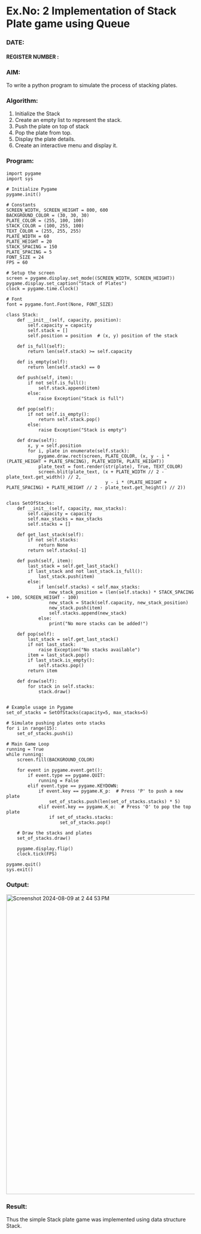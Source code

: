 # Ex.No: 2 Implementation of Stack Plate game using Queue 
### DATE:                                                                            
#### REGISTER NUMBER : 
### AIM: 
To write a python program to simulate the process of stacking plates.
### Algorithm:
1. Initialize the Stack
2. Create an empty list to represent the stack.
3. Push the plate on top of stack
4. Pop the plate from top.
5. Display the plate details.
6. Create an interactive menu and display it.
### Program:
```
import pygame
import sys

# Initialize Pygame
pygame.init()

# Constants
SCREEN_WIDTH, SCREEN_HEIGHT = 800, 600
BACKGROUND_COLOR = (30, 30, 30)
PLATE_COLOR = (255, 100, 100)
STACK_COLOR = (100, 255, 100)
TEXT_COLOR = (255, 255, 255)
PLATE_WIDTH = 60
PLATE_HEIGHT = 20
STACK_SPACING = 150
PLATE_SPACING = 5
FONT_SIZE = 24
FPS = 60

# Setup the screen
screen = pygame.display.set_mode((SCREEN_WIDTH, SCREEN_HEIGHT))
pygame.display.set_caption("Stack of Plates")
clock = pygame.time.Clock()

# Font
font = pygame.font.Font(None, FONT_SIZE)

class Stack:
    def __init__(self, capacity, position):
        self.capacity = capacity
        self.stack = []
        self.position = position  # (x, y) position of the stack

    def is_full(self):
        return len(self.stack) >= self.capacity

    def is_empty(self):
        return len(self.stack) == 0

    def push(self, item):
        if not self.is_full():
            self.stack.append(item)
        else:
            raise Exception("Stack is full")

    def pop(self):
        if not self.is_empty():
            return self.stack.pop()
        else:
            raise Exception("Stack is empty")

    def draw(self):
        x, y = self.position
        for i, plate in enumerate(self.stack):
            pygame.draw.rect(screen, PLATE_COLOR, (x, y - i * (PLATE_HEIGHT + PLATE_SPACING), PLATE_WIDTH, PLATE_HEIGHT))
            plate_text = font.render(str(plate), True, TEXT_COLOR)
            screen.blit(plate_text, (x + PLATE_WIDTH // 2 - plate_text.get_width() // 2, 
                                     y - i * (PLATE_HEIGHT + PLATE_SPACING) + PLATE_HEIGHT // 2 - plate_text.get_height() // 2))


class SetOfStacks:
    def __init__(self, capacity, max_stacks):
        self.capacity = capacity
        self.max_stacks = max_stacks
        self.stacks = []

    def get_last_stack(self):
        if not self.stacks:
            return None
        return self.stacks[-1]

    def push(self, item):
        last_stack = self.get_last_stack()
        if last_stack and not last_stack.is_full():
            last_stack.push(item)
        else:
            if len(self.stacks) < self.max_stacks:
                new_stack_position = (len(self.stacks) * STACK_SPACING + 100, SCREEN_HEIGHT - 100)
                new_stack = Stack(self.capacity, new_stack_position)
                new_stack.push(item)
                self.stacks.append(new_stack)
            else:
                print("No more stacks can be added!")

    def pop(self):
        last_stack = self.get_last_stack()
        if not last_stack:
            raise Exception("No stacks available")
        item = last_stack.pop()
        if last_stack.is_empty():
            self.stacks.pop()
        return item

    def draw(self):
        for stack in self.stacks:
            stack.draw()


# Example usage in Pygame
set_of_stacks = SetOfStacks(capacity=5, max_stacks=5)

# Simulate pushing plates onto stacks
for i in range(15):
    set_of_stacks.push(i)

# Main Game Loop
running = True
while running:
    screen.fill(BACKGROUND_COLOR)

    for event in pygame.event.get():
        if event.type == pygame.QUIT:
            running = False
        elif event.type == pygame.KEYDOWN:
            if event.key == pygame.K_p:  # Press 'P' to push a new plate
                set_of_stacks.push(len(set_of_stacks.stacks) * 5)
            elif event.key == pygame.K_o:  # Press 'O' to pop the top plate
                if set_of_stacks.stacks:
                    set_of_stacks.pop()

    # Draw the stacks and plates
    set_of_stacks.draw()

    pygame.display.flip()
    clock.tick(FPS)

pygame.quit()
sys.exit()

```
### Output:
<img width="802" alt="Screenshot 2024-08-09 at 2 44 53 PM" src="https://github.com/user-attachments/assets/58feb8d1-ac61-4ca2-bc99-6b1408bd1862">

### Result:
Thus the simple Stack plate game was implemented using data structure Stack.
